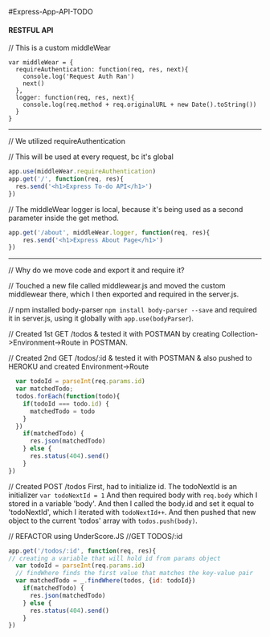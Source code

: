 #Express-App-API-TODO
#### RESTFUL API

// This is a custom middleWear 

```
var middleWear = {
  requireAuthentication: function(req, res, next){
    console.log('Request Auth Ran')
    next()
  },
  logger: function(req, res, next){
    console.log(req.method + req.originalURL + new Date().toString())
  }
}
```
************************************************

// We utilized requireAuthentication

// This will be used at every request, bc it's global

```javascript
app.use(middleWear.requireAuthentication)
app.get('/', function(req, res){
  res.send('<h1>Express To-do API</h1>')
})
```

// The middleWear logger is local, because it's being used as a second parameter inside the get method.
```javascript
app.get('/about', middleWear.logger, function(req, res){
    res.send('<h1>Express About Page</h1>')
})
```

************************************************
// Why do we move code and export it and require it?

// Touched a new file called middlewear.js and moved the custom middlewear there, which I then exported and required in the server.js.

// npm installed body-parser `npm install body-parser --save` and required it in server.js, using it globally with `app.use(bodyParser`).

// Created 1st GET /todos & tested it with POSTMAN by creating Collection->Environment->Route in POSTMAN.

// Created 2nd GET /todos/:id & tested it with POSTMAN & also pushed to HEROKU and created Environment->Route

```javascript
  var todoId = parseInt(req.params.id)
  var matchedTodo;
  todos.forEach(function(todo){
    if(todoId === todo.id) {
      matchedTodo = todo
    }
  })
    if(matchedTodo) {
      res.json(matchedTodo)
    } else {
      res.status(404).send()
    }
})
```

// Created POST /todos
First, had to initialize id. The todoNextId is an initializer
`var todoNextId = 1`
And then required body with `req.body` which I stored in a variable 'body'.
And then I called the body.id and set it equal to 'todoNextId', which I iterated with `todoNextId++`. And then pushed that new object to the current 'todos' array with `todos.push(body)`.

// REFACTOR using UnderScore.JS
    //GET TODOS/:id

```javascript
app.get('/todos/:id', function(req, res){
// creating a variable that will hold id from params object
  var todoId = parseInt(req.params.id)
  // findWhere finds the first value that matches the key-value pair
  var matchedTodo = _.findWhere(todos, {id: todoId})
    if(matchedTodo) {
      res.json(matchedTodo)
    } else {
      res.status(404).send()
    }
})
```


















